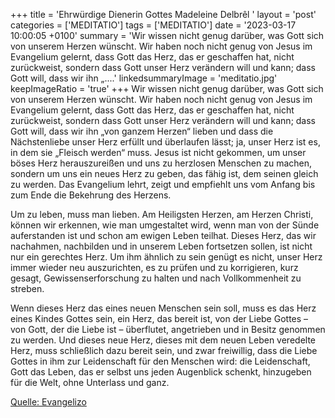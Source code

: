 +++
title = 'Ehrwürdige Dienerin Gottes Madeleine Delbrêl  '
layout = 'post'
categories = ['MEDITATIO']
tags = ['MEDITATIO']
date = '2023-03-17 10:00:05 +0100'
summary = 'Wir wissen nicht genug darüber, was Gott sich von unserem Herzen wünscht. Wir haben noch nicht genug von Jesus im Evangelium gelernt, dass Gott das Herz, das er geschaffen hat, nicht zurückweist, sondern dass Gott unser Herz verändern will und kann; dass Gott will, dass wir ihn „....'
linkedsummaryImage = 'meditatio.jpg'
keepImageRatio = 'true'
+++
Wir wissen nicht genug darüber, was Gott sich von unserem Herzen wünscht. Wir haben noch nicht genug von Jesus im Evangelium gelernt, dass Gott das Herz, das er geschaffen hat, nicht zurückweist, sondern dass Gott unser Herz verändern will und kann; dass Gott will, dass wir ihn „von ganzem Herzen“ lieben und dass die Nächstenliebe unser Herz erfüllt und überlaufen lässt; ja, unser Herz ist es, in dem sie „Fleisch werden“ muss.<!--more--> Jesus ist nicht gekommen, um unser böses Herz herauszureißen und uns zu herzlosen Menschen zu machen, sondern um uns ein neues Herz zu geben, das fähig ist, dem seinen gleich zu werden. Das Evangelium lehrt, zeigt und empfiehlt uns vom Anfang bis zum Ende die Bekehrung des Herzens. 

Um zu leben, muss man lieben. Am Heiligsten Herzen, am Herzen Christi, können wir erkennen, wie man umgestaltet wird, wenn man von der Sünde auferstanden ist und schon am ewigen Leben teilhat. Dieses Herz, das wir nachahmen, nachbilden und in unserem Leben fortsetzen sollen, ist nicht nur ein gerechtes Herz. Um ihm ähnlich zu sein genügt es nicht, unser Herz immer wieder neu auszurichten, es zu prüfen und zu korrigieren, kurz gesagt, Gewissenserforschung zu halten und nach Vollkommenheit zu streben.

Wenn dieses Herz das eines neuen Menschen sein soll, muss es das Herz eines Kindes Gottes sein, ein Herz, das bereit ist, von der Liebe Gottes – von Gott, der die Liebe ist – überflutet, angetrieben und in Besitz genommen zu werden. Und dieses neue Herz, dieses mit dem neuen Leben veredelte Herz, muss schließlich dazu bereit sein, und zwar freiwillig, dass die Liebe Gottes in ihm zur Leidenschaft für den Menschen wird: die Leidenschaft, Gott das Leben, das er selbst uns jeden Augenblick schenkt, hinzugeben für die Welt, ohne Unterlass und ganz.




[Quelle: Evangelizo](https://evangeliumtagfuertag.org/DE/gospel)
